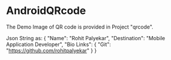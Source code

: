 # AndroidQRcode


The Demo Image of QR code is provided in Project "qrcode".

Json String as: 
{
  "Name": "Rohit Palyekar",
  "Destination": "Mobile Application Developer",
  "Bio Links": {
    "Git": "https://github.com/rohitpalyekar"
  }
}
